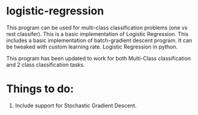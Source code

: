 # logistic-regression
This program can be used for multi-class classification problems (one vs rest classifer). This is a basic implementation of Logistic Regression.  This includes a basic implementation of batch-gradient descent program. It can be tweaked with custom learning rate.
Logistic Regression in python.

This program has been updated to work for both Multi-Class classification and 2 class classification tasks.

Things to do:
==================
1) Include support for Stochastic Gradient Descent.
